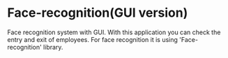 # Face-recognition(GUI version)

Face recognition system with GUI.
With this application you can check the entry and exit of employees.
For face recognition it is using 'Face-recognition' library.
